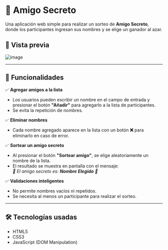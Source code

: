 # 🎁 Amigo Secreto

Una aplicación web simple para realizar un sorteo de **Amigo Secreto**, donde los participantes ingresan sus nombres y se elige un ganador al azar.

## 📸 Vista previa
![image](https://github.com/user-attachments/assets/487106c3-6af8-47f5-b245-153fd41e66b6)


---

## 🚀 Funcionalidades

✅ **Agregar amigos a la lista**  
- Los usuarios pueden escribir un nombre en el campo de entrada y presionar el botón **"Añadir"** para agregarlo a la lista de participantes.  
- Se evita la repetición de nombres.  

✅ **Eliminar nombres**  
- Cada nombre agregado aparece en la lista con un botón **❌** para eliminarlo en caso de error.  

✅ **Sortear un amigo secreto**  
- Al presionar el botón **"Sortear amigo"**, se elige aleatoriamente un nombre de la lista.  
- El resultado se muestra en pantalla con el mensaje:  
  _🎉 El amigo secreto es: **Nombre Elegido** 🎉_

✅ **Validaciones inteligentes**  
- No permite nombres vacíos ni repetidos.  
- Se necesita al menos un participante para realizar el sorteo.  

---

## 🛠️ Tecnologías usadas
- HTML5  
- CSS3  
- JavaScript (DOM Manipulation)  
